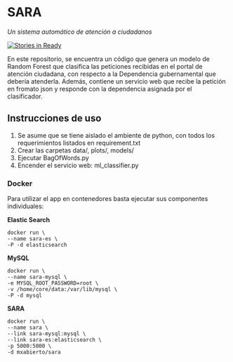 # SARA

_Un sistema automático de atención a ciudadanos_

[![Stories in Ready](https://badge.waffle.io/mxabierto/sara.png?label=ready&title=Ready)](https://waffle.io/mxabierto/sara)

En este repositorio, se encuentra un código que genera un modelo de Random Forest que clasifica las peticiones recibidas en el portal de atención ciudadana, con respecto a la Dependencia gubernamental que debería atenderla.
Además, contiene un servicio web que recibe la petición en fromato json y responde con la dependencia asignada por el clasificador.

## Instrucciones de uso
1. Se asume que se tiene aislado el ambiente de python, con todos los requerimientos listados en requirement.txt
2. Crear las carpetas data/, plots/, models/
3. Ejecutar BagOfWords.py
4. Encender el servicio web:  ml_classifier.py

### Docker
Para utilizar el app en contenedores basta ejecutar sus componentes individuales:

__Elastic Search__
```
docker run \
--name sara-es \
-P -d elasticsearch
```

__MySQL__
```
docker run \
--name sara-mysql \
-e MYSQL_ROOT_PASSWORD=root \
-v /home/core/data:/var/lib/mysql \
-P -d mysql
```

__SARA__
```
docker run \
--name sara \
--link sara-mysql:mysql \
--link sara-es:elasticsearch \
-p 5000:5000 \
-d mxabierto/sara
```